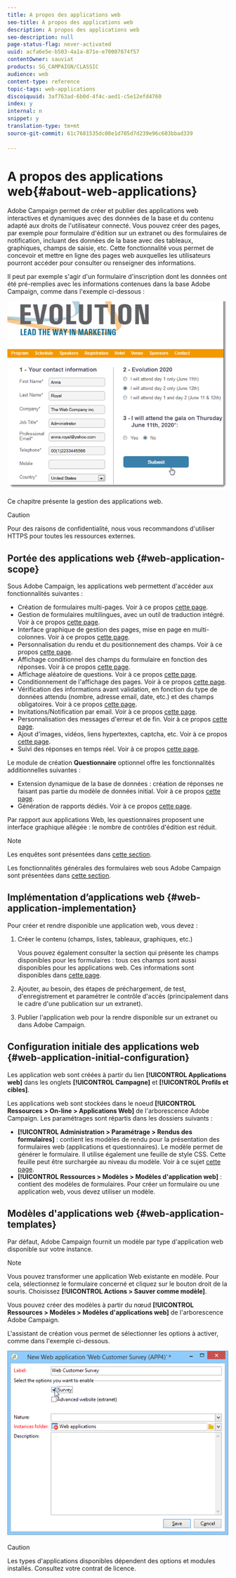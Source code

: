 ```yaml
---
title: A propos des applications web
seo-title: A propos des applications web
description: A propos des applications web
seo-description: null
page-status-flag: never-activated
uuid: acfa6e5e-b503-4a1a-871e-e70007874f57
contentOwner: sauviat
products: SG_CAMPAIGN/CLASSIC
audience: web
content-type: reference
topic-tags: web-applications
discoiquuid: 3af763ad-6b0d-4f4c-aed1-c5e12efd4760
index: y
internal: n
snippet: y
translation-type: tm+mt
source-git-commit: 61c7681535dc08e1d705d7d239e96c603bbad339

---
```



# A propos des applications web{#about-web-applications}

Adobe Campaign permet de créer et publier des applications web interactives et dynamiques avec des données de la base et du contenu adapté aux droits de l&#39;utilisateur connecté. Vous pouvez créer des pages, par exemple pour formulaire d&#39;édition sur un extranet ou des formulaires de notification, incluant des données de la base avec des tableaux, graphiques, champs de saisie, etc. Cette fonctionnalité vous permet de concevoir et mettre en ligne des pages web auxquelles les utilisateurs pourront accéder pour consulter ou renseigner des informations.

Il peut par exemple s&#39;agir d&#39;un formulaire d&#39;inscription dont les données ont été pré-remplies avec les informations contenues dans la base Adobe Campaign, comme dans l&#39;exemple ci-dessous :

![](assets/webapp_form_sample.png)

Ce chapitre présente la gestion des applications web.

>[!CAUTION]
>
>Pour des raisons de confidentialité, nous vous recommandons d&#39;utiliser HTTPS pour toutes les ressources externes.

## Portée des applications web {#web-application-scope}

Sous Adobe Campaign, les applications web permettent d&#39;accéder aux fonctionnalités suivantes :

* Création de formulaires multi-pages. Voir à ce propos [cette page](../../web/using/about-web-forms.md).
* Gestion de formulaires multilingues, avec un outil de traduction intégré. Voir à ce propos [cette page](../../web/using/translating-a-web-application.md).
* Interface graphique de gestion des pages, mise en page en multi-colonnes. Voir à ce propos [cette page](../../web/using/designing-a-web-application.md).
* Personnalisation du rendu et du positionnement des champs. Voir à ce propos [cette page](../../web/using/editing-content.md#adding-personalization-content).
* Affichage conditionnel des champs du formulaire en fonction des réponses. Voir à ce propos [cette page](../../web/using/form-rendering.md#defining-fields-conditional-display).
* Affichage aléatoire de questions. Voir à ce propos [cette page](../../web/using/building-a-survey.md#adding-questions).
* Conditionnement de l&#39;affichage des pages. Voir à ce propos [cette page](../../web/using/defining-web-forms-page-sequencing.md#conditional-page-display).
* Vérification des informations avant validation, en fonction du type de données attendu (nombre, adresse email, date, etc.) et des champs obligatoires. Voir à ce propos [cette page](../../web/using/form-rendering.md#defining-control-settings).
* Invitations/Notification par email. Voir à ce propos [cette page](../../web/using/publishing-a-web-form.md#delivering-a-form-via-email).
* Personnalisation des messages d&#39;erreur et de fin. Voir à ce propos [cette page](../../web/using/defining-web-forms-properties.md#setting-up-an-error-page).
* Ajout d&#39;images, vidéos, liens hypertextes, captcha, etc. Voir à ce propos [cette page](../../web/using/editing-content.md).
* Suivi des réponses en temps réel. Voir à ce propos [cette page](../../web/using/publish--track-and-use-collected-data.md#response-tracking).

Le module de création **Questionnaire** optionnel offre les fonctionnalités additionnelles suivantes :

* Extension dynamique de la base de données : création de réponses ne faisant pas partie du modèle de données initial. Voir à ce propos [cette page](../../web/using/managing-answers.md#storing-collected-answers).
* Génération de rapports dédiés. Voir à ce propos [cette page](../../web/using/publish--track-and-use-collected-data.md#reports-on-surveys).

Par rapport aux applications Web, les questionnaires proposent une interface graphique allégée : le nombre de contrôles d&#39;édition est réduit.

>[!NOTE]
>
>Les enquêtes sont présentées dans [cette section](../../web/using/about-surveys.md).
>
>Les fonctionnalités générales des formulaires web sous Adobe Campaign sont présentées dans [cette section](../../web/using/about-web-forms.md).

## Implémentation d’applications web {#web-application-implementation}

Pour créer et rendre disponible une application web, vous devez :

1. Créer le contenu (champs, listes, tableaux, graphiques, etc.)

   Vous pouvez également consulter la section qui présente les champs disponibles pour les formulaires : tous ces champs sont aussi disponibles pour les applications web. Ces informations sont disponibles dans [cette page](../../web/using/adding-fields-to-a-web-form.md).

1. Ajouter, au besoin, des étapes de préchargement, de test, d&#39;enregistrement et paramétrer le contrôle d&#39;accès (principalement dans le cadre d&#39;une publication sur un extranet).
1. Publier l&#39;application web pour la rendre disponible sur un extranet ou dans Adobe Campaign.

## Configuration initiale des applications web {#web-application-initial-configuration}

Les application web sont créées à partir du lien **[!UICONTROL Applications web]** dans les onglets **[!UICONTROL Campagne]** et **[!UICONTROL Profils et cibles]**.

Les applications web sont stockées dans le noeud **[!UICONTROL Ressources > On-line > Applications Web]** de l&#39;arborescence Adobe Campaign. Les paramétrages sont répartis dans les dossiers suivants :

* **[!UICONTROL Administration > Paramétrage > Rendus des formulaires]** : contient les modèles de rendu pour la présentation des formulaires web (applications et questionnaires). Le modèle permet de générer le formulaire. Il utilise également une feuille de style CSS. Cette feuille peut être surchargée au niveau du modèle. Voir à ce sujet [cette page](../../web/using/form-rendering.md#selecting-the-form-rendering-template).
* **[!UICONTROL Ressources > Modèles > Modèles d&#39;application web]** : contient des modèles de formulaires. Pour créer un formulaire ou une application web, vous devez utiliser un modèle.

## Modèles d&#39;applications web {#web-application-templates}

Par défaut, Adobe Campaign fournit un modèle par type d&#39;application web disponible sur votre instance.

>[!NOTE]
>
>Vous pouvez transformer une application Web existante en modèle. Pour cela, sélectionnez le formulaire concerné et cliquez sur le bouton droit de la souris. Choisissez **[!UICONTROL Actions > Sauver comme modèle]**.

Vous pouvez créer des modèles à partir du nœud **[!UICONTROL Ressources > Modèles > Modèles d&#39;applications web]** de l&#39;arborescence Adobe Campaign.

L&#39;assistant de création vous permet de sélectionner les options à activer, comme dans l&#39;exemple ci-dessous.

![](assets/webapp_create_template.png)

>[!CAUTION]
>
>Les types d&#39;applications disponibles dépendent des options et modules installés. Consultez votre contrat de licence.


